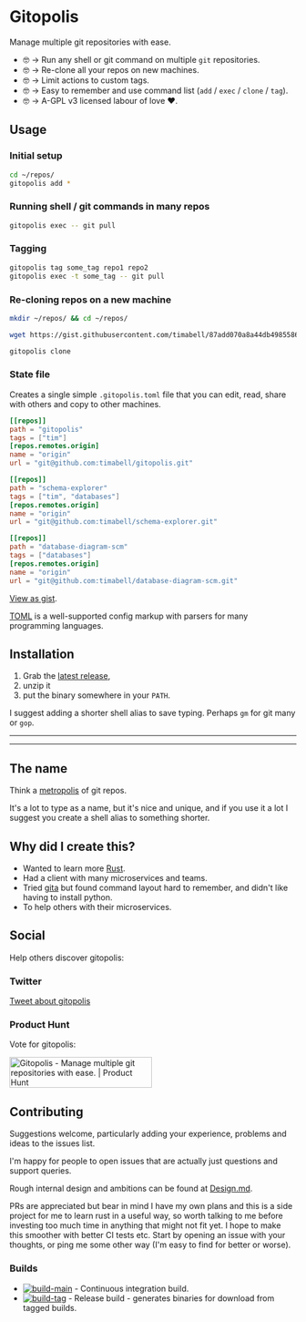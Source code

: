 # Gitopolis

Manage multiple git repositories with ease.

* 🤓 -> Run any shell or git command on multiple `git` repositories.
* 🤓 -> Re-clone all your repos on new machines.
* 🤓 -> Limit actions to custom tags.
* 🤓 -> Easy to remember and use command list (`add` / `exec` / `clone` / `tag`).
* 🤓 -> A-GPL v3 licensed labour of love ❤️.

## Usage

### Initial setup
```sh
cd ~/repos/
gitopolis add *
```

### Running shell / git commands in many repos
```sh
gitopolis exec -- git pull
```

### Tagging

```sh
gitopolis tag some_tag repo1 repo2
gitopolis exec -t some_tag -- git pull
```

### Re-cloning repos on a new machine

```sh
mkdir ~/repos/ && cd ~/repos/

wget https://gist.githubusercontent.com/timabell/87add070a8a44db4985586efe380757d/raw/08be5b3c38190eeed4fda0060818fa39f3c67ee3/.gitopolis.toml

gitopolis clone
```

### State file

Creates a single simple `.gitopolis.toml` file that you can edit, read, share with others and copy to other machines.

```toml
[[repos]]
path = "gitopolis"
tags = ["tim"]
[repos.remotes.origin]
name = "origin"
url = "git@github.com:timabell/gitopolis.git"

[[repos]]
path = "schema-explorer"
tags = ["tim", "databases"]
[repos.remotes.origin]
name = "origin"
url = "git@github.com:timabell/schema-explorer.git"

[[repos]]
path = "database-diagram-scm"
tags = ["databases"]
[repos.remotes.origin]
name = "origin"
url = "git@github.com:timabell/database-diagram-scm.git"
```

[View as gist](https://gist.github.com/timabell/87add070a8a44db4985586efe380757d).

[TOML](https://toml.io/) is a well-supported config markup with parsers for many programming languages.

## Installation

1. Grab the [latest release](https://github.com/timabell/gitopolis/releases/latest),
2. unzip it
3. put the binary somewhere in your `PATH`.

I suggest adding a shorter shell alias to save typing. Perhaps `gm` for git many or `gop`.

---

---

## The name

Think a [metropolis](https://en.wikipedia.org/wiki/Metropolis) of git repos.

It's a lot to type as a name, but it's nice and unique, and if you use it a lot I suggest you create a shell alias to something shorter.

## Why did I create this?

* Wanted to learn more [Rust](https://www.rust-lang.org/).
* Had a client with many microservices and teams.
* Tried [gita](https://github.com/nosarthur/gita) but found command layout hard to remember, and didn't like having to install python.
* To help others with their microservices.

## Social

Help others discover gitopolis:

### Twitter

[Tweet about gitopolis](http://twitter.com/share?text=Gitopolis%20is%20fab,%20check%20it%20out%20-%20made%20by%20@tim_abell&url=https://github.com/timabell/gitopolis)

### Product Hunt

Vote for gitopolis:

<a href="https://www.producthunt.com/posts/gitopolis?utm_source=badge-featured&utm_medium=badge&utm_souce=badge-gitopolis" target="_blank"><img src="https://api.producthunt.com/widgets/embed-image/v1/featured.svg?post_id=392942&theme=light" alt="Gitopolis - Manage&#0032;multiple&#0032;git&#0032;repositories&#0032;with&#0032;ease&#0046; | Product Hunt" style="width: 250px; height: 54px;" width="250" height="54" /></a>

## Contributing

Suggestions welcome, particularly adding your experience, problems and ideas to the issues list.

I'm happy for people to open issues that are actually just questions and support queries.

Rough internal design and ambitions can be found at [Design.md](Design.md).

PRs are appreciated but bear in mind I have my own plans and this is a side project for me to learn rust in a useful way, so worth talking to me before investing too much time in anything that might not fit yet. I hope to make this smoother with better CI tests etc. Start by opening an issue with your thoughts, or ping me some other way (I'm easy to find for better or worse).

### Builds

* [![build-main](https://github.com/timabell/gitopolis/actions/workflows/build-main.yml/badge.svg)](https://github.com/timabell/gitopolis/actions/workflows/build-main.yml) - Continuous integration build.
* [![build-tag](https://github.com/timabell/gitopolis/actions/workflows/build-tag.yml/badge.svg)](https://github.com/timabell/gitopolis/actions/workflows/build-tag.yml) - Release build - generates binaries for download from tagged builds.
